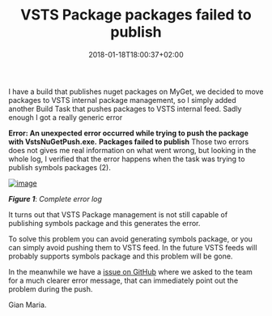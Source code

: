 ﻿---
title: "VSTS Package packages failed to publish"
description: ""
date: 2018-01-18T18:00:37+02:00
draft: false
tags: [nuget,VSTS]
categories: [Azure DevOps]
---
I have a build that publishes nuget packages on MyGet, we decided to move packages to VSTS internal package management, so I simply added another Build Task that pushes packages to VSTS internal feed. Sadly enough I got a really generic error

 **Error: An unexpected error occurred while trying to push the package with VstsNuGetPush.exe.**  **Packages failed to publish** Those two errors does not gives me real information on what went wrong, but looking in the whole log, I verified that the error happens when the task was trying to publish symbols packages (2).

[![image](http://www.codewrecks.com/blog/wp-content/uploads/2018/01/image_thumb-16.png "image")](http://www.codewrecks.com/blog/wp-content/uploads/2018/01/image-16.png)

 ***Figure 1***: *Complete error log*

It turns out that VSTS Package management is not still capable of publishing symbols package and this generates the error.

To solve this problem you can avoid generating symbols package, or you can simply avoid pushing them to VSTS feed. In the future VSTS feeds will probably supports symbols package and this problem will be gone.

In the meanwhile we have a [issue on GitHub](https://github.com/Microsoft/vsts-tasks/issues/6253) where we asked to the team for a much clearer error message, that can immediately point out the problem during the push.

Gian Maria.
